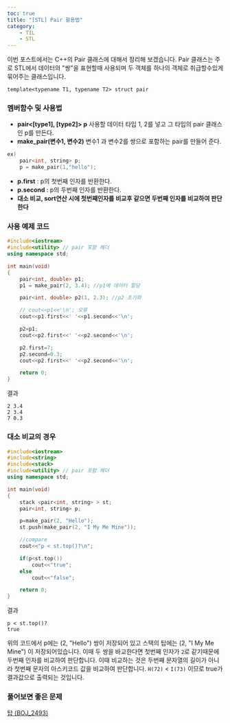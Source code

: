 ```yaml
---
toc: true
title: "[STL] Pair 활용법"
category: 
    - TIL
    - STL
---
```

이번 포스트에서는 C++의 Pair 클래스에 대해서 정리해 보겠습니다. 
Pair 클래스는 주로 STL에서 데이터의 "쌍"을 표현할때 사용되며 두 객체를 하나의 객체로 취급할수있게 묶어주는 클래스입니다.

```template<typename T1, typename T2> struct pair```
### 멤버함수 및 사용법
- **pair<[type1], [type2]> p**
사용할 데이터 타입 1, 2를 넣고 그 타입의 pair 클래스인 p를 만든다.
- **make_pair(변수1, 변수2)**
변수1 과 변수2를 쌍으로 포함하는 pair를 만들어 준다.
```cpp 
ex) 
    pair<int, string> p;
    p = make_pair(1,"hello");
````
- **p.first** : p의 첫번째 인자를 반환한다.
- **p.second** : p의 두번째 인자를 반환한다.
- **대소 비교, sort연산 시에 첫번째인자를 비교후 같으면 두번째 인자를 비교하여 판단한다**

### 사용 예제 코드
```cpp
#include<iostream>
#include<utility> // pair 포함 헤더
using namespace std;

int main(void)
{
    pair<int, double> p1;
    p1 = make_pair(2, 3.4); //p1에 데이터 할당

    pair<int, double> p2(1, 2.3); //p2 초기화

    // cout<<p1<<'\n'; 오류
    cout<<p1.first<<' '<<p1.second<<'\n';

    p2=p1;
    cout<<p2.first<<' '<<p2.second<<'\n';

    p2.first=7;
    p2.second=0.3;
    cout<<p2.first<<' '<<p2.second<<'\n';

    return 0;
}
```

결과
```
2 3.4
2 3.4
7 0.3
```
### 대소 비교의 경우

```cpp
#include<iostream>
#include<string>
#include<stack>
#include<utility> // pair 포함 헤더
using namespace std;

int main(void)
{
    stack <pair<int, string> > st;
    pair<int, string> p;

    p=make_pair(2, "Hello");
    st.push(make_pair(2, "I My Me Mine"));

    //compare 
    cout<<"p < st.top()?\n";

    if(p<st.top()) 
        cout<<"true";
    else 
        cout<<"false";

    return 0;
}
```

결과
```
p < st.top()?
true
```

위의 코드에서 p에는 $($2, "Hello") 쌍이 저장되어 있고 스택의 탑에는 $($2, "I My Me Mine") 이 저장되어있습니다. 이때 두 쌍을 바교한다면 첫번째 인자가 ```2```로 같기때문에 두번째 인자를 비교하여 판단합니다. 이때 비교하는 것은 두번째 문자열의 길이가 아니라 첫번째 문자의 아스키코드 값을 비교하여 판단합니다. `H(72)` < `I(73)` 이므로 true가 결과값으로 출력되는 것입니다.

### 풀어보면 좋은 문제

[탑 (BOJ_2493)](https://www.acmicpc.net/problem/2493)
